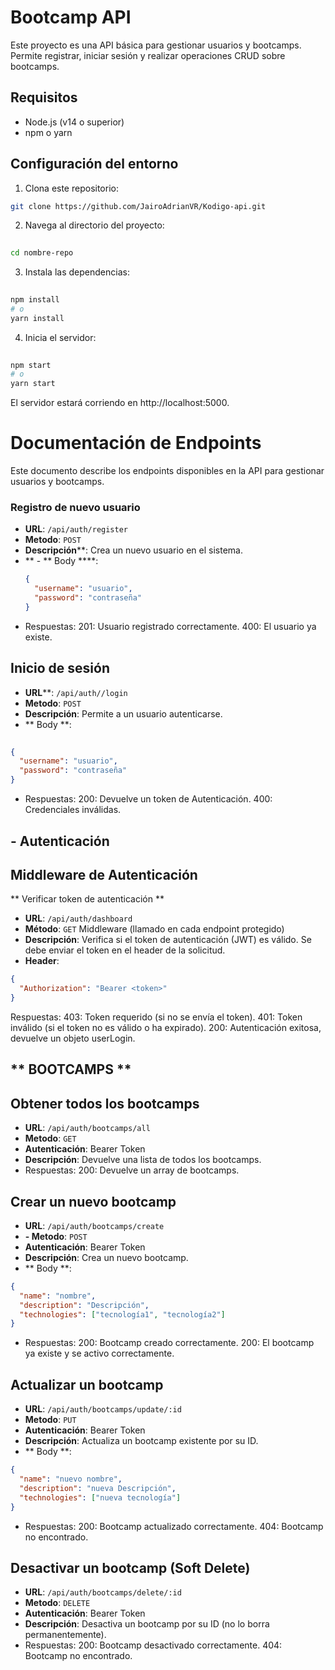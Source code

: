 
# Bootcamp API

Este proyecto es una API básica para gestionar usuarios y bootcamps. Permite registrar, iniciar sesión y realizar operaciones CRUD sobre bootcamps.

## Requisitos

- Node.js (v14 o superior)
- npm o yarn

## Configuración del entorno

1. Clona este repositorio:

```bash
git clone https://github.com/JairoAdrianVR/Kodigo-api.git
```

2. Navega al directorio del proyecto:
```bash
 
cd nombre-repo
```

3. Instala las dependencias:
```bash
 
npm install
# o
yarn install
```

4. Inicia el servidor:
```bash
 
npm start
# o
yarn start
```
El servidor estará corriendo en http://localhost:5000.


# Documentación de Endpoints

Este documento describe los endpoints disponibles en la API para gestionar usuarios y bootcamps.

### Registro de nuevo usuario

- **URL**: `/api/auth/register`
- **Metodo**: `POST`
- **Descripción****: Crea un nuevo usuario en el sistema.
- ** - ** Body ****:
  ```json
  {
    "username": "usuario",
    "password": "contraseña"
  }
- Respuestas:
201: Usuario registrado correctamente.
400: El usuario ya existe.

## **Inicio de sesión**
- **URL****: `/api/auth//login`
- **Metodo**: `POST`
- **Descripción**: Permite a un usuario autenticarse.
- ** Body **:
```json
 
{
  "username": "usuario",
  "password": "contraseña"
}
```
- Respuestas:
200: Devuelve un token de Autenticación.
400: Credenciales inválidas.

## - **Autenticación**

## Middleware de Autenticación
** Verificar token de autenticación ** 
- **URL**: `/api/auth/dashboard`
- **Método**: `GET` Middleware (llamado en cada endpoint protegido)
- **Descripción**: Verifica si el token de autenticación (JWT) es válido. Se debe enviar el token en el header de la solicitud.
- **Header**:
```json
{
  "Authorization": "Bearer <token>"
}
```
Respuestas:
403: Token requerido (si no se envía el token).
401: Token inválido (si el token no es válido o ha expirado).
200: Autenticación exitosa, devuelve un objeto userLogin.

## ** BOOTCAMPS **

## Obtener todos los bootcamps
- **URL**: `/api/auth/bootcamps/all`
- **Metodo**: `GET`
- **Autenticación**: Bearer Token
- **Descripción**: Devuelve una lista de todos los bootcamps.
- Respuestas:
200: Devuelve un array de bootcamps.

## Crear un nuevo bootcamp
- **URL**: `/api/auth/bootcamps/create`
- **- **Metodo****: `POST`
- **Autenticación**: Bearer Token
- **Descripción**: Crea un nuevo bootcamp.
 - ** Body **:
```json
{
  "name": "nombre",
  "description": "Descripción",
  "technologies": ["tecnología1", "tecnología2"]
}
```
- Respuestas:
200: Bootcamp creado correctamente.
200: El bootcamp ya existe y se activo correctamente.

## Actualizar un bootcamp
- **URL**: `/api/auth/bootcamps/update/:id`
- **Metodo**: `PUT`
- **Autenticación**: Bearer Token
- **Descripción**: Actualiza un bootcamp existente por su ID.
- ** Body **:
```json
{
  "name": "nuevo nombre",
  "description": "nueva Descripción",
  "technologies": ["nueva tecnología"]
}
```
- Respuestas:
200: Bootcamp actualizado correctamente.
404: Bootcamp no encontrado.

## Desactivar un bootcamp (Soft Delete)
- **URL**: `/api/auth/bootcamps/delete/:id`
- **Metodo**: `DELETE`
- **Autenticación**: Bearer Token
- **Descripción**: Desactiva un bootcamp por su ID (no lo borra permanentemente).
- Respuestas:
200: Bootcamp desactivado correctamente.
404: Bootcamp no encontrado.

